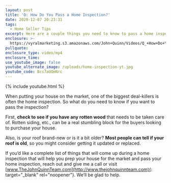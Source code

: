 ```yaml
---
layout: post
title: 'Q: How Do You Pass a Home Inspection?'
date: 2020-12-07 20:23:31
tags:
  - Home Seller Tips
excerpt: Here are a couple things you need to know to pass a home inspection.
enclosure: >-
  https://vyralmarketing.s3.amazonaws.com/John+Quinn/Videos/Q_+How+Do+You+Pass+a+Home+Inspection_.mp4
pullquote:
enclosure_type: video/mp4
enclosure_time:
use_youtube_image: false
youtube_alternate_image: /uploads/home-inspection-yt.jpg
youtube_code: Bcs7aUOmNrc
---
```


{% include youtube.html %}

When putting your house on the market, one of the biggest deal-killers is often the home inspection. So what do you need to know if you want to pass the inspection?

First, **check to see if you have any rotten wood** that needs to be taken care of. Rotten siding, etc., can be a real stumbling block for the buyers looking to purchase your house.

Also, is your roof brand-new or is it a bit older? **Most people can tell if your roof is old**, so you might consider getting it updated or replaced.

If you’d like a complete list of things that will come up during a home inspection that will help you prep your house for the market and pass your home inspection, reach out and give me a call or visit [www.TheJohnQuinnTeam.com](http://www.thejohnquinnteam.com){: target="_blank" rel="noopener"}. We’ll be glad to help.